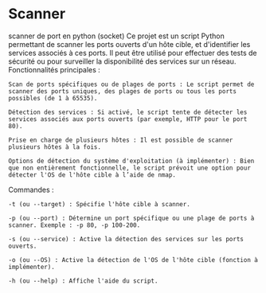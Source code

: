 # Scanner
scanner de port en python (socket)
Ce projet est un script Python permettant de scanner les ports ouverts d'un hôte cible, et d'identifier les services associés à ces ports. Il peut être utilisé pour effectuer des tests de sécurité ou pour surveiller la disponibilité des services sur un réseau.
Fonctionnalités principales :

    Scan de ports spécifiques ou de plages de ports : Le script permet de scanner des ports uniques, des plages de ports ou tous les ports possibles (de 1 à 65535).

    Détection des services : Si activé, le script tente de détecter les services associés aux ports ouverts (par exemple, HTTP pour le port 80).

    Prise en charge de plusieurs hôtes : Il est possible de scanner plusieurs hôtes à la fois.

    Options de détection du système d'exploitation (à implémenter) : Bien que non entièrement fonctionnelle, le script prévoit une option pour détecter l'OS de l'hôte cible à l’aide de nmap.

Commandes :

    -t (ou --target) : Spécifie l'hôte cible à scanner.

    -p (ou --port) : Détermine un port spécifique ou une plage de ports à scanner. Exemple : -p 80, -p 100-200.

    -s (ou --service) : Active la détection des services sur les ports ouverts.

    -o (ou --OS) : Active la détection de l'OS de l'hôte cible (fonction à implémenter).

    -h (ou --help) : Affiche l'aide du script.
